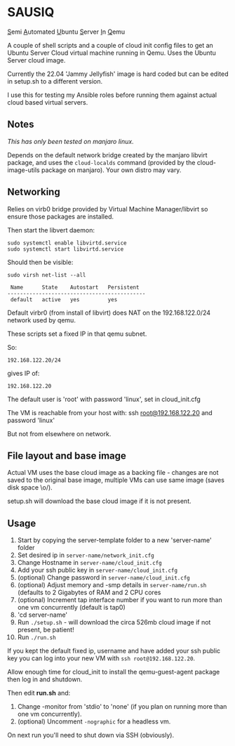# SAUSIQ

<u>S</u>emi <u>A</u>utomated <u>U</u>buntu <u>S</u>erver <u>I</u>n <u>Q</u>emu

A couple of shell scripts and a couple of cloud init config files to get an Ubuntu Server Cloud virtual machine running in Qemu. Uses the Ubuntu Server cloud image.

Currently the 22.04 'Jammy Jellyfish' image is hard coded but can be edited in setup.sh to a different version.

I use this for testing my Ansible roles before running them against actual cloud based virtual servers.

## Notes

_This has only been tested on manjaro linux._

Depends on the default network bridge created by the manjaro libvirt package, and uses the `cloud-localds` command (provided by the cloud-image-utils package on manjaro). Your own distro may vary.


## Networking

Relies on virb0 bridge provided by Virtual Machine Manager/libvirt so ensure those packages are installed.

Then start the libvert daemon:

```
sudo systemctl enable libvirtd.service
sudo systemctl start libvirtd.service
```
Should then be visible:
```
sudo virsh net-list --all

 Name      State    Autostart   Persistent
--------------------------------------------
 default   active   yes         yes

```

Default virbr0 (from install of libvirt) does NAT on the 192.168.122.0/24 network used by qemu.

These scripts set a fixed IP in that qemu subnet.

So:
```
192.168.122.20/24
```
gives IP of:
```
192.168.122.20
```

The default user is 'root' with password 'linux', set in cloud_init.cfg

The VM is reachable from your host with:
ssh root@192.168.122.20 and password 'linux'

But not from elsewhere on network.

## File layout and base image

Actual VM uses the base cloud image as a backing file - changes are not saved to the original base image, multiple VMs can use same image (saves disk space \o/).

setup.sh will download the base cloud image if it is not present.


## Usage

1. Start by copying the server-template folder to a new 'server-name' folder
2. Set desired ip in `server-name/network_init.cfg`
3. Change Hostname in `server-name/cloud_init.cfg`
4. Add your ssh public key in `server-name/cloud_init.cfg`
5. (optional) Change password in `server-name/cloud_init.cfg`
6. (optional) Adjust memory and -smp details in `server-name/run.sh` (defaults to 2 Gigabytes of RAM and 2 CPU cores
7. (optional) Increment tap interface number if you want to run more than one vm concurrently (default is tap0)
8. 'cd server-name'
9. Run `./setup.sh` - will download the circa 526mb cloud image if not present, be patient!
10. Run `./run.sh`

If you kept the default fixed ip, username and have added your ssh public key you can log into your new VM with `ssh root@192.168.122.20`.

Allow enough time for cloud_init to install the qemu-guest-agent package then log in and shutdown.

Then edit **run.sh** and:

1. Change -monitor from 'stdio' to 'none' (if you plan on running more than one vm concurrently).
2. (optional) Uncomment `-nographic` for a headless vm.

On next run you'll need to shut down via SSH (obviously).



